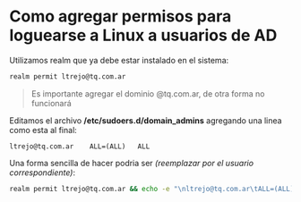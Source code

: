 # Como agregar permisos para loguearse a Linux a usuarios de AD

Utilizamos realm que ya debe estar instalado en el sistema:

```bash
realm permit ltrejo@tq.com.ar 
```

> Es importante agregar el dominio @tq.com.ar, de otra forma no funcionará

Editamos el archivo **/etc/sudoers.d/domain_admins** agregando una linea como esta al final:

```
ltrejo@tq.com.ar    ALL=(ALL)   ALL
```

Una forma sencilla de hacer podria ser *(reemplazar por el usuario correspondiente)*:

```bash
realm permit ltrejo@tq.com.ar && echo -e "\nltrejo@tq.com.ar\tALL=(ALL)\tALL" | sudo tee -a /etc/sudoers.d/domain_admins
```